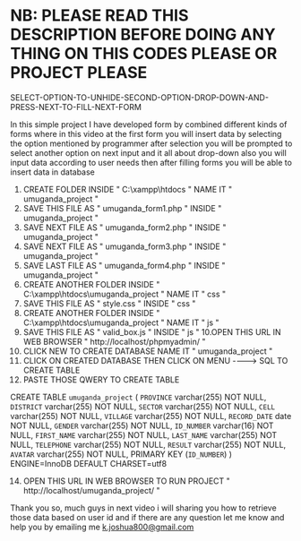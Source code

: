 # NB: PLEASE READ THIS DESCRIPTION BEFORE DOING ANY THING ON THIS CODES PLEASE OR PROJECT PLEASE

SELECT-OPTION-TO-UNHIDE-SECOND-OPTION-DROP-DOWN-AND-PRESS-NEXT-TO-FILL-NEXT-FORM

In this simple project I have developed form by combined different kinds of forms
where in this video at the first form you will insert data by selecting the option mentioned by programmer 
after selection you will be prompted to select another option on next input and it all about drop-down 
also you will input data according to user needs then after filling forms you will be able to insert data in database 

1. CREATE FOLDER INSIDE " C:\xampp\htdocs " NAME IT " umuganda_project "
2. SAVE THIS FILE AS " umuganda_form1.php " INSIDE " umuganda_project "
3. SAVE NEXT FILE AS " umuganda_form2.php " INSIDE " umuganda_project "
4. SAVE NEXT FILE AS " umuganda_form3.php " INSIDE " umuganda_project "
5. SAVE LAST FILE AS " umuganda_form4.php " INSIDE " umuganda_project "
6. CREATE ANOTHER FOLDER INSIDE " C:\xampp\htdocs\umuganda_project " NAME IT " css "
7. SAVE THIS FILE AS " style.css " INSIDE " css "
8. CREATE ANOTHER FOLDER INSIDE " C:\xampp\htdocs\umuganda_project " NAME IT " js "
9. SAVE THIS FILE AS " valid_box.js " INSIDE " js "
10.OPEN THIS URL IN WEB BROWSER " http://localhost/phpmyadmin/ "
11. CLICK NEW TO CREATE DATABASE NAME IT " umuganda_project "
12. CLICK ON CREATED DATABASE THEN CLICK ON MENU ----> SQL  TO CREATE TABLE
13. PASTE THOSE QWERY TO CREATE TABLE

CREATE TABLE `umuganda_project` (
 `PROVINCE` varchar(255) NOT NULL,
 `DISTRICT` varchar(255) NOT NULL,
 `SECTOR` varchar(255) NOT NULL,
 `CELL` varchar(255) NOT NULL,
 `VILLAGE` varchar(255) NOT NULL,
 `RECORD_DATE` date NOT NULL,
 `GENDER` varchar(255) NOT NULL,
 `ID_NUMBER` varchar(16) NOT NULL,
 `FIRST_NAME` varchar(255) NOT NULL,
 `LAST_NAME` varchar(255) NOT NULL,
 `TELEPHONE` varchar(255) NOT NULL,
 `RESULT` varchar(255) NOT NULL,
 `AVATAR` varchar(255) NOT NULL,
 PRIMARY KEY (`ID_NUMBER`)
) ENGINE=InnoDB DEFAULT CHARSET=utf8


14. OPEN THIS URL IN WEB BROWSER TO RUN PROJECT " http://localhost/umuganda_project/ "


Thank you so, much guys in next video i will sharing you how to retrieve those data based on user id
and if there are any question let me know and help you by emailing me k.joshua800@gmail.com 
